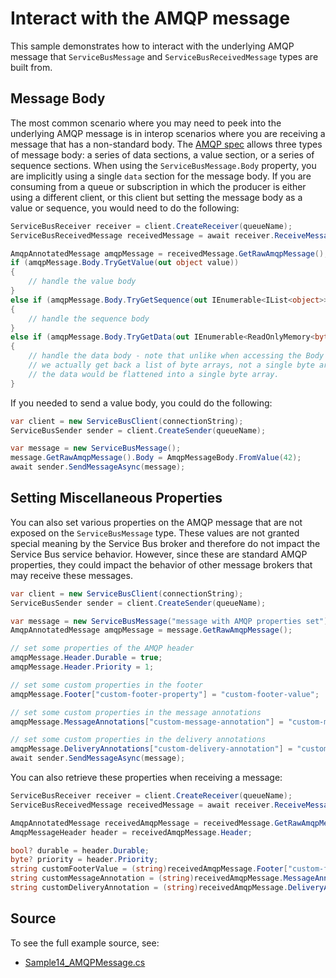 # Interact with the AMQP message

This sample demonstrates how to interact with the underlying AMQP message that `ServiceBusMessage` and `ServiceBusReceivedMessage` types are built from.

## Message Body

The most common scenario where you may need to peek into the underlying AMQP message is in interop scenarios where you are receiving a message that has a non-standard body. The [AMQP spec](http://docs.oasis-open.org/amqp/core/v1.0/os/amqp-core-messaging-v1.0-os.html#section-message-format) allows three types of message body: a series of data sections, a value section, or a series of sequence sections. When using the `ServiceBusMessage.Body` property, you are implicitly using a single `data` section for the message body. If you are consuming from a queue or subscription in which the producer is either using a different client, or this client but setting the message body as a value or sequence, you would need to do the following:

```C# Snippet:ServiceBusInspectMessageBody
ServiceBusReceiver receiver = client.CreateReceiver(queueName);
ServiceBusReceivedMessage receivedMessage = await receiver.ReceiveMessageAsync();

AmqpAnnotatedMessage amqpMessage = receivedMessage.GetRawAmqpMessage();
if (amqpMessage.Body.TryGetValue(out object value))
{
    // handle the value body
}
else if (amqpMessage.Body.TryGetSequence(out IEnumerable<IList<object>> sequence))
{
    // handle the sequence body
}
else if (amqpMessage.Body.TryGetData(out IEnumerable<ReadOnlyMemory<byte>> data))
{
    // handle the data body - note that unlike when accessing the Body property of the received message,
    // we actually get back a list of byte arrays, not a single byte array. If you were to access the Body property,
    // the data would be flattened into a single byte array.
}
```

If you needed to send a value body, you could do the following:

```C# Snippet:ServiceBusSendValueBody
var client = new ServiceBusClient(connectionString);
ServiceBusSender sender = client.CreateSender(queueName);

var message = new ServiceBusMessage();
message.GetRawAmqpMessage().Body = AmqpMessageBody.FromValue(42);
await sender.SendMessageAsync(message);
```

## Setting Miscellaneous Properties

You can also set various properties on the AMQP message that are not exposed on the `ServiceBusMessage` type. These values are not granted special meaning by the Service Bus broker and therefore do not impact the Service Bus service behavior. However, since these are standard AMQP properties, they could impact the behavior of other message brokers that may receive these messages.

```C# Snippet:ServiceBusSetMiscellaneousProperties
var client = new ServiceBusClient(connectionString);
ServiceBusSender sender = client.CreateSender(queueName);

var message = new ServiceBusMessage("message with AMQP properties set");
AmqpAnnotatedMessage amqpMessage = message.GetRawAmqpMessage();

// set some properties of the AMQP header
amqpMessage.Header.Durable = true;
amqpMessage.Header.Priority = 1;

// set some custom properties in the footer
amqpMessage.Footer["custom-footer-property"] = "custom-footer-value";

// set some custom properties in the message annotations
amqpMessage.MessageAnnotations["custom-message-annotation"] = "custom-message-annotation-value";

// set some custom properties in the delivery annotations
amqpMessage.DeliveryAnnotations["custom-delivery-annotation"] = "custom-delivery-annotation-value";
await sender.SendMessageAsync(message);
```

You can also retrieve these properties when receiving a message:

```C# Snippet:ServiceBusGetMiscellaneousProperties
ServiceBusReceiver receiver = client.CreateReceiver(queueName);
ServiceBusReceivedMessage receivedMessage = await receiver.ReceiveMessageAsync();

AmqpAnnotatedMessage receivedAmqpMessage = receivedMessage.GetRawAmqpMessage();
AmqpMessageHeader header = receivedAmqpMessage.Header;

bool? durable = header.Durable;
byte? priority = header.Priority;
string customFooterValue = (string)receivedAmqpMessage.Footer["custom-footer-property"];
string customMessageAnnotation = (string)receivedAmqpMessage.MessageAnnotations["custom-message-annotation"];
string customDeliveryAnnotation = (string)receivedAmqpMessage.DeliveryAnnotations["custom-delivery-annotation"];
```

## Source

To see the full example source, see:

* [Sample14_AMQPMessage.cs](https://github.com/Azure/azure-sdk-for-net/blob/main/sdk/servicebus/Azure.Messaging.ServiceBus/tests/Samples/Sample14_AMQPMessage.cs)
